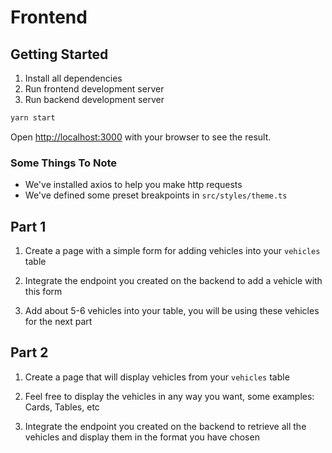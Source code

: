 # Frontend

## Getting Started

1. Install all dependencies
2. Run frontend development server
3. Run backend development server

```bash
yarn start
```

Open [http://localhost:3000](http://localhost:3000) with your browser to see the result.

### Some Things To Note

- We've installed axios to help you make http requests
- We've defined some preset breakpoints in `src/styles/theme.ts`


## Part 1

1. Create a page with a simple form for adding vehicles into your `vehicles` table

2. Integrate the endpoint you created on the backend to add a vehicle with this form

3. Add about 5-6 vehicles into your table, you will be using these vehicles for the next part


## Part 2

1. Create a page that will display vehicles from your `vehicles` table

2. Feel free to display the vehicles in any way you want, some examples: Cards, Tables, etc

3. Integrate the endpoint you created on the backend to retrieve all the vehicles and display them in the format you have chosen

